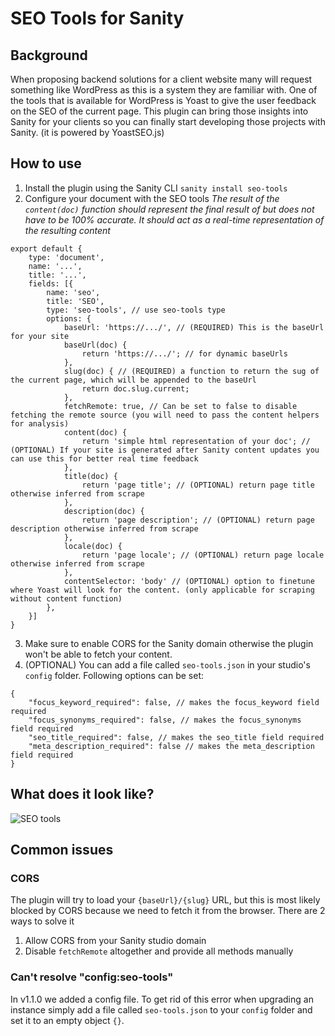# SEO Tools for Sanity

## Background
When proposing backend solutions for a client website many will request something like WordPress as this is a system they are familiar with. One of the tools that is available for WordPress is Yoast to give the user feedback on the SEO of the current page. This plugin can bring those insights into Sanity for your clients so you can finally start developing those projects with Sanity. (it is powered by YoastSEO.js)  

## How to use
1. Install the plugin using the Sanity CLI `sanity install seo-tools`
2. Configure your document with the SEO tools
*The result of the `content(doc)` function should represent the final result of but does not have to be 100% accurate. It should act as a real-time representation of the resulting content*
```
export default {
    type: 'document',
    name: '...',
    title: '...',
    fields: [{
        name: 'seo',
        title: 'SEO',
        type: 'seo-tools', // use seo-tools type
        options: {
            baseUrl: 'https://.../', // (REQUIRED) This is the baseUrl for your site
            baseUrl(doc) {
                return 'https://.../'; // for dynamic baseUrls
            },
            slug(doc) { // (REQUIRED) a function to return the sug of the current page, which will be appended to the baseUrl
                return doc.slug.current;
            },
            fetchRemote: true, // Can be set to false to disable fetching the remote source (you will need to pass the content helpers for analysis)
            content(doc) {
                return 'simple html representation of your doc'; // (OPTIONAL) If your site is generated after Sanity content updates you can use this for better real time feedback
            },
            title(doc) {
                return 'page title'; // (OPTIONAL) return page title otherwise inferred from scrape
            },
            description(doc) {
                return 'page description'; // (OPTIONAL) return page description otherwise inferred from scrape
            },
            locale(doc) {
                return 'page locale'; // (OPTIONAL) return page locale otherwise inferred from scrape
            },
            contentSelector: 'body' // (OPTIONAL) option to finetune where Yoast will look for the content. (only applicable for scraping without content function)
        },
    }]
}
```
3. Make sure to enable CORS for the Sanity domain otherwise the plugin won't be able to fetch your content.
4. (OPTIONAL) You can add a file called `seo-tools.json` in your studio's `config` folder. Following options can be set:
```
{
    "focus_keyword_required": false, // makes the focus_keyword field required
    "focus_synonyms_required": false, // makes the focus_synonyms field required
    "seo_title_required": false, // makes the seo_title field required
    "meta_description_required": false // makes the meta_description field required
}
```

## What does it look like?
![SEO tools](https://raw.githubusercontent.com/LiamMartens/sanity-plugin-seo-tools/master/doc/img/plugin.gif)

## Common issues
### CORS
The plugin will try to load your `{baseUrl}/{slug}` URL, but this is most likely blocked by CORS because we need to fetch it from the browser. There are 2 ways to solve it
1. Allow CORS from your Sanity studio domain
2. Disable `fetchRemote` altogether and provide all methods manually
### Can't resolve "config:seo-tools"
In v1.1.0 we added a config file. To get rid of this error when upgrading an instance simply add a file called `seo-tools.json` to your `config` folder and set it to an empty object `{}`.